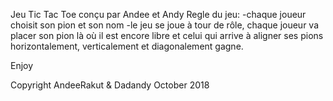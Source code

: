 Jeu Tic Tac Toe
conçu par Andee et Andy
Regle du jeu:
-chaque joueur choisit son pion et son nom
-le jeu se joue à tour de rôle, chaque joueur va placer son pion là où il est encore libre et celui qui arrive à aligner ses pions horizontalement, verticalement et diagonalement gagne.

Enjoy


Copyright AndeeRakut & Dadandy October 2018